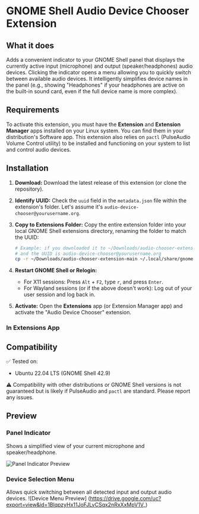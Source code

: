 # GNOME Shell Audio Device Chooser Extension

## What it does

Adds a convenient indicator to your GNOME Shell panel that displays the currently active input (microphone) and output (speaker/headphones) audio devices. Clicking the indicator opens a menu allowing you to quickly switch between available audio devices. It intelligently simplifies device names in the panel (e.g., showing "Headphones" if your headphones are active on the built-in sound card, even if the full device name is more complex).

## Requirements

To activate this extension, you must have the **Extension** and **Extension Manager** apps installed on your Linux system. You can find them in your distribution's Software app. This extension also relies on `pactl` (PulseAudio Volume Control utility) to be installed and functioning on your system to list and control audio devices.

## Installation

1.  **Download:** Download the latest release of this extension (or clone the repository).
2.  **Identify UUID:** Check the `uuid` field in the `metadata.json` file within the extension's folder. Let's assume it's `audio-device-chooser@yourusername.org`.
3.  **Copy to Extensions Folder:** Copy the entire extension folder into your local GNOME Shell extensions directory, renaming the folder to match the UUID:

    ```bash
    # Example: if you downloaded it to ~/Downloads/audio-chooser-extension-main
    # and the UUID is audio-device-chooser@yourusername.org
    cp -r ~/Downloads/audio-chooser-extension-main ~/.local/share/gnome-shell/extensions/audio-device-chooser@yourusername.org
    ```

4.  **Restart GNOME Shell or Relogin:**
    * For X11 sessions: Press `Alt` + `F2`, type `r`, and press `Enter`.
    * For Wayland sessions (or if the above doesn't work): Log out of your user session and log back in.
5.  **Activate:** Open the **Extensions** app (or Extension Manager app) and activate the "Audio Device Chooser" extension.

### In Extensions App
## Compatibility

✅ Tested on:
* Ubuntu 22.04 LTS (GNOME Shell 42.9)

⚠️ Compatibility with other distributions or GNOME Shell versions is not guaranteed but is likely if PulseAudio and `pactl` are standard. Please report any issues.

## Preview

### Panel Indicator
Shows a simplified view of your current microphone and speaker/headphone.

![Panel Indicator Preview](https://drive.google.com/uc?export=view&id=1136tx_84C7H67j7gh7hJ1J8dNeQYeda2)

### Device Selection Menu
Allows quick switching between all detected input and output audio devices.
![Device Menu Preview]
(https://drive.google.com/uc?export=view&id=1BlqpzyHx11JoFJLvCSqx2nRxXxMpV1V_)

